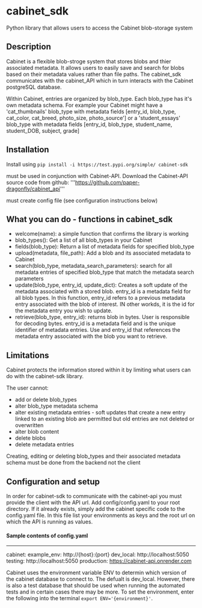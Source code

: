 # cabinet_sdk
Python library that allows users to access the Cabinet blob-storage system 

## Description 
Cabinet is a flexible blob-stroge system that stores blobs and thier associated metadata. It allows users to easily save and search for blobs based on their metadata values rather than file paths. The cabinet_sdk communicates with the cabinet_API which in turn interacts with the Cabinet postgreSQL database. 

Within Cabinet, entries are organized by blob_type. Each blob_type has it's own metadata schema. For example your Cabinet might have a 'cat_thumbnails' blob_type with metadata fields [entry_id, blob_type, cat_color, cat_breed, photo_size, photo_source'] or a 'student_essays' blob_type with metadata fields [entry_id, blob_type, student_name, student_DOB, subject, grade]


## Installation 

Install using ```pip install -i https://test.pypi.org/simple/ cabinet-sdk``` 

must be used in conjunction with Cabinet-API. Download the Cabinet-API source code from github: '''https://github.com/paper-dragonfly/cabinet_api'''

must create config file (see configuration instructions below)

## What you can do - functions in cabinet_sdk
* welcome(name): a simple function that confirms the library is working
* blob_types(): Get a list of all blob_types in your Cabinet 
* fields(blob_type): Return a list of metadata fields for specified blob_type
* upload(metadata, file_path): Add a blob and its associated metadata to Cabinet 
* search(blob_type, metadata_search_parameters): search for all metadata entries of specified blob_type that match the metadata search parameters 
* update(blob_type, entry_id, update_dict): Creates a soft update of the metadata associated with a stored blob. entry_id is a metadata field for all blob types. In this function, entry_id refers to a previous metadata entry associated with the blob of interest. IN other workds, it is the id for the metadata entry you wish to update.
* retrieve(blob_type, entry_id): returns blob in bytes. User is responsible for decoding bytes. entry_id is a metadata field and is the unique identifier of metadata entries. Use and entry_id that references the metadata entry associated with the blob you want to retrieve. 

## Limitations 
Cabinet protects the information stored within it by limiting what users can do with the cabinet-sdk library. 

The user cannot: 
* add or delete blob_types
* alter blob_type metadata schema 
* alter existing metadata entries - soft updates that create a new entry linked to an existing blob are permitted but old entries are not deleted or overwritten 
* alter blob content
* delete blobs 
* delete metadata entries

Creating, editing or deleting blob_types and their associated metadata schema must be done from the backend not the client 

## Configuration and setup
In order for cabinet-sdk to communicate with the cabinet-api you must provide the client with the API url. Add config/config.yaml to your root directory. If it already exists, simply add the cabinet specific code to the config.yaml file. In this file list your environments as keys and the root url on which the API is running as values. 

#### Sample contents of config.yaml 
---
cabinet:
    example_env: http://{host}:{port} 
    dev_local: http://localhost:5050
    testing: http://localhost:5050
    production: https://cabinet-api.onrender.com
    
Cabinet uses the environment variable ENV to determin which version of the cabinet database to connect to. The defualt is dev_local. However, there is also a test database that should be used when running the automated tests and in certain cases there may be more. To set the environment, enter the following into the terminal ```export ENV='{environment}'```. 




